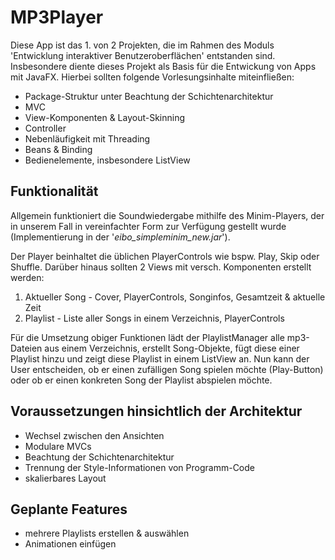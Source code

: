 # MP3Player 

Diese App ist das 1. von 2 Projekten, die im Rahmen des Moduls 'Entwicklung interaktiver Benutzeroberflächen' entstanden sind.
Insbesondere diente dieses Projekt als Basis für die Entwickung von Apps mit JavaFX.
Hierbei sollten folgende
Vorlesungsinhalte miteinfließen:
- Package-Struktur unter Beachtung der Schichtenarchitektur
- MVC
- View-Komponenten & Layout-Skinning
- Controller
- Nebenläufigkeit mit Threading
- Beans & Binding
- Bedienelemente, insbesondere ListView

## Funktionalität

Allgemein funktioniert die Soundwiedergabe mithilfe des Minim-Players, der in unserem Fall in vereinfachter Form zur Verfügung gestellt wurde (Implementierung in der '*eibo_simpleminim_new.jar*').

Der Player beinhaltet die üblichen PlayerControls wie bspw. Play, Skip oder Shuffle.
Darüber hinaus sollten 2 Views mit versch. Komponenten erstellt werden:
1. Aktueller Song - Cover, PlayerControls, Songinfos, Gesamtzeit & aktuelle Zeit
2. Playlist - Liste aller Songs in einem Verzeichnis, PlayerControls

Für die Umsetzung obiger Funktionen lädt der PlaylistManager alle mp3-Dateien aus einem Verzeichnis, erstellt Song-Objekte, fügt diese einer Playlist hinzu und zeigt diese Playlist in einem ListView an.
Nun kann der User entscheiden, ob er einen zufälligen Song spielen möchte (Play-Button) oder ob er einen konkreten Song der Playlist abspielen möchte.

## Voraussetzungen hinsichtlich der Architektur

- Wechsel zwischen den Ansichten
- Modulare MVCs
- Beachtung der Schichtenarchitektur
- Trennung der Style-Informationen von Programm-Code
- skalierbares Layout

## Geplante Features

- mehrere Playlists erstellen & auswählen
- Animationen einfügen
